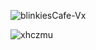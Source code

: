 ![blinkiesCafe-Vx](https://github.com/user-attachments/assets/ae1282d2-7cc0-4d05-a2e7-b4ed941adbc7)


![xhczmu](https://github.com/user-attachments/assets/3750c6f9-5637-4231-840b-25656679b58c)
